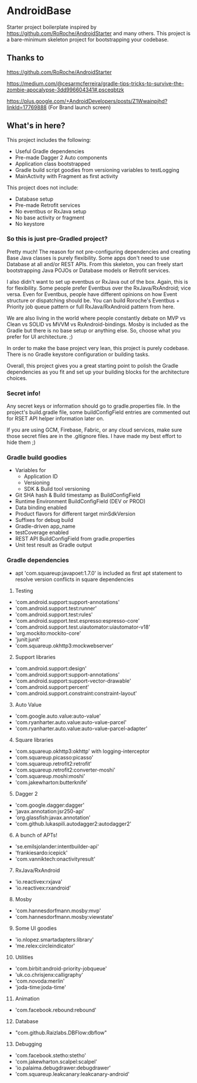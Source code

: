 # AndroidBase
Starter project boilerplate inspired by https://github.com/RoRoche/AndroidStarter and many others. This project is a bare-minimum skeleton project for bootstrapping your codebase.

## Thanks to
https://github.com/RoRoche/AndroidStarter

https://medium.com/@cesarmcferreira/gradle-tips-tricks-to-survive-the-zombie-apocalypse-3dd996604341#.psceqbtzk

https://plus.google.com/+AndroidDevelopers/posts/Z1Wwainpjhd?linkId=17769888 (For Brand launch screen)


## What's in here?
This project includes the following:
* Useful Gradle dependencies
* Pre-made Dagger 2 Auto components
* Application class bootstrapped
* Gradle build script goodies from versioning variables to testLogging
* MainActivity with Fragment as first activity

This project does not include:
* Database setup
* Pre-made Retrofit services
* No eventbus or RxJava setup
* No base activity or fragment
* No keystore

### So this is just pre-Gradled project?
Pretty much! The reason for not pre-configuring dependencies and creating Base Java classes is purely flexibility. 
Some apps don't need to use Database at all and/or REST APIs. From this skeleton, you can freely start bootstrapping Java POJOs or Database models or Retrofit services.

I also didn't want to set up eventbus or RxJava out of the box. Again, this is for flexibility. Some people prefer Eventbus over the RxJava/RxAndroid; vice versa. Even for Eventbus, people have different opinions on how Event structure or dispatching should be. You can build Roroche's Eventbus + Priority job queue pattern or full RxJava/RxAndroid pattern from here. 

We are also living in the world where people constantly debate on MVP vs Clean vs SOLID vs MVVM vs RxAndroid-bindings. Mosby is included as the Gradle but there is no base setup or anything else. So, choose what you prefer for UI architecture. ;)

In order to make the base project very lean, this project is purely codebase. There is no Gradle keystore configuration or building tasks.

Overall, this project gives you a great starting point to polish the Gradle dependencies as you fit and set up your building blocks for the architecture choices.

### Secret info!
Any secret keys or information should go to gradle.properties file. In the project's build.gradle file, some buildConfigField entries are commented out for RSET API helper information later on.

If you are using GCM, Firebase, Fabric, or any cloud services, make sure those secret files are in the .gitignore files. I have made my best effort to hide them ;)

### Gradle build goodies
* Variables for
  * Application ID
  * Versioning
  * SDK & Build tool versioning
* Git SHA hash & Build timestamp as BuildConfigField
* Runtime Environment BuildConfigField (DEV or PROD)
* Data binding enabled
* Product flavors for different target minSdkVersion
* Suffixes for debug build
* Gradle-driven app_name
* testCoverage enabled
* REST API BuildConfigField from gradle.properties
* Unit test result as Gradle output

### Gradle dependencies

* apt 'com.squareup:javapoet:1.7.0' is included as first apt statement to resolve version conflicts in square dependencies

1. Testing
  * 'com.android.support:support-annotations'
  * 'com.android.support.test:runner'
  * 'com.android.support.test:rules'
  * 'com.android.support.test.espresso:espresso-core'
  * 'com.android.support.test.uiautomator:uiautomator-v18'
  * 'org.mockito:mockito-core'
  * 'junit:junit'
  * 'com.squareup.okhttp3:mockwebserver'

2. Support libraries
  * 'com.android.support:design'
  * 'com.android.support:support-annotations'
  * 'com.android.support:support-vector-drawable'
  * 'com.android.support:percent'
  * 'com.android.support.constraint:constraint-layout'

3. Auto Value
  * 'com.google.auto.value:auto-value'
  * 'com.ryanharter.auto.value:auto-value-parcel'
  * 'com.ryanharter.auto.value:auto-value-parcel-adapter'

4. Square libraries
  * 'com.squareup.okhttp3:okhttp' with logging-interceptor
  * 'com.squareup.picasso:picasso'
  * 'com.squareup.retrofit2:retrofit'
  * 'com.squareup.retrofit2:converter-moshi'
  * 'com.squareup.moshi:moshi'
  * 'com.jakewharton:butterknife'

5. Dagger 2
  * 'com.google.dagger:dagger'
  * 'javax.annotation:jsr250-api'
  * 'org.glassfish:javax.annotation'
  * 'com.github.lukaspili.autodagger2:autodagger2'

6. A bunch of APTs!
  * 'se.emilsjolander:intentbuilder-api'
  * 'frankiesardo:icepick'
  * 'com.vanniktech:onactivityresult'

7. RxJava/RxAndroid
  * 'io.reactivex:rxjava'
  * 'io.reactivex:rxandroid'

8. Mosby
  * 'com.hannesdorfmann.mosby:mvp'
  * 'com.hannesdorfmann.mosby:viewstate'

9. Some UI goodies
  * 'io.nlopez.smartadapters:library'
  * 'me.relex:circleindicator'

10. Utilities
  * 'com.birbit:android-priority-jobqueue'
  * 'uk.co.chrisjenx:calligraphy'
  * 'com.novoda:merlin'
  * 'joda-time:joda-time'

11. Animation
  * 'com.facebook.rebound:rebound'

12. Database
  * "com.github.Raizlabs.DBFlow:dbflow"

13. Debugging
  * 'com.facebook.stetho:stetho'
  * 'com.jakewharton.scalpel:scalpel'
  * 'io.palaima.debugdrawer:debugdrawer'
  * 'com.squareup.leakcanary:leakcanary-android'

